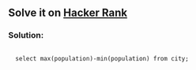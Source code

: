 <h2>Solve it on <a href="https://www.hackerrank.com/challenges/population-density-difference/problem?isFullScreen=true">Hacker Rank</a></h2>
<h3>Solution:</h3>
<code>
  select max(population)-min(population) from city;
</code>
